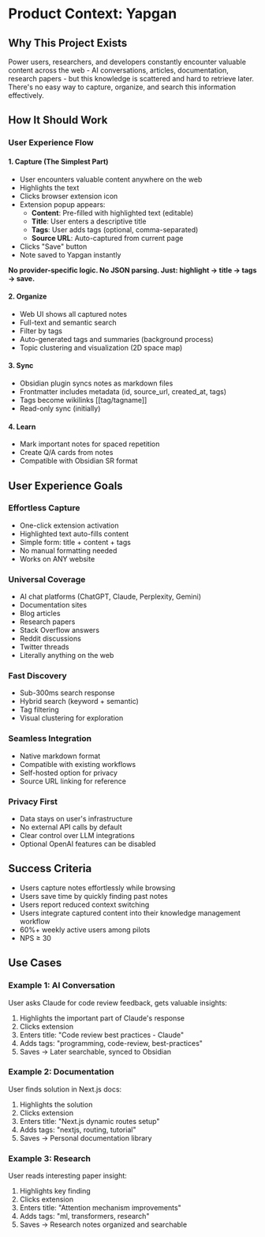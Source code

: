 # Product Context: Yapgan

## Why This Project Exists

Power users, researchers, and developers constantly encounter valuable content across the web - AI conversations, articles, documentation, research papers - but this knowledge is scattered and hard to retrieve later. There's no easy way to capture, organize, and search this information effectively.

## How It Should Work

### User Experience Flow

#### 1. Capture (The Simplest Part)

- User encounters valuable content anywhere on the web
- Highlights the text
- Clicks browser extension icon
- Extension popup appears:
  - **Content**: Pre-filled with highlighted text (editable)
  - **Title**: User enters a descriptive title
  - **Tags**: User adds tags (optional, comma-separated)
  - **Source URL**: Auto-captured from current page
- Clicks "Save" button
- Note saved to Yapgan instantly

**No provider-specific logic. No JSON parsing. Just: highlight → title → tags → save.**

#### 2. Organize

- Web UI shows all captured notes
- Full-text and semantic search
- Filter by tags
- Auto-generated tags and summaries (background process)
- Topic clustering and visualization (2D space map)

#### 3. Sync

- Obsidian plugin syncs notes as markdown files
- Frontmatter includes metadata (id, source_url, created_at, tags)
- Tags become wikilinks [[tag/tagname]]
- Read-only sync (initially)

#### 4. Learn

- Mark important notes for spaced repetition
- Create Q/A cards from notes
- Compatible with Obsidian SR format

## User Experience Goals

### Effortless Capture

- One-click extension activation
- Highlighted text auto-fills content
- Simple form: title + content + tags
- No manual formatting needed
- Works on ANY website

### Universal Coverage

- AI chat platforms (ChatGPT, Claude, Perplexity, Gemini)
- Documentation sites
- Blog articles
- Research papers
- Stack Overflow answers
- Reddit discussions
- Twitter threads
- Literally anything on the web

### Fast Discovery

- Sub-300ms search response
- Hybrid search (keyword + semantic)
- Tag filtering
- Visual clustering for exploration

### Seamless Integration

- Native markdown format
- Compatible with existing workflows
- Self-hosted option for privacy
- Source URL linking for reference

### Privacy First

- Data stays on user's infrastructure
- No external API calls by default
- Clear control over LLM integrations
- Optional OpenAI features can be disabled

## Success Criteria

- Users capture notes effortlessly while browsing
- Users save time by quickly finding past notes
- Users report reduced context switching
- Users integrate captured content into their knowledge management workflow
- 60%+ weekly active users among pilots
- NPS ≥ 30

## Use Cases

### Example 1: AI Conversation

User asks Claude for code review feedback, gets valuable insights:

1. Highlights the important part of Claude's response
2. Clicks extension
3. Enters title: "Code review best practices - Claude"
4. Adds tags: "programming, code-review, best-practices"
5. Saves
   → Later searchable, synced to Obsidian

### Example 2: Documentation

User finds solution in Next.js docs:

1. Highlights the solution
2. Clicks extension
3. Enters title: "Next.js dynamic routes setup"
4. Adds tags: "nextjs, routing, tutorial"
5. Saves
   → Personal documentation library

### Example 3: Research

User reads interesting paper insight:

1. Highlights key finding
2. Clicks extension
3. Enters title: "Attention mechanism improvements"
4. Adds tags: "ml, transformers, research"
5. Saves
   → Research notes organized and searchable
